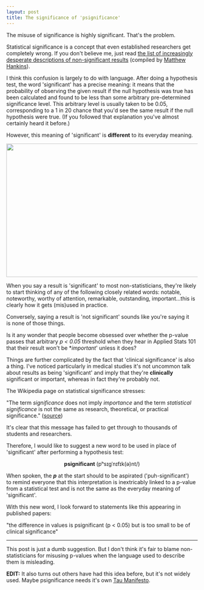 ```yaml
---
layout: post
title: The significance of 'psignificance'
---
```


The misuse of significance is highly significant. That's the problem.

Statistical significance is a concept that even established researchers get completely wrong. If you don't believe me, just read <a href="https://mchankins.wordpress.com/2013/04/21/still-not-significant-2/">the list of increasingly desperate descriptions of non-significant results</a> (compiled by <a href="https://twitter.com/mc_hankins">Matthew Hankins</a>).

I think this confusion is largely to do with language. After doing a hypothesis test, the word 'significant' has a precise meaning: it means that the probability of observing the given result if the null hypothesis was true has been calculated and found to be less than some arbitrary pre-determined significance level. This arbitrary level is usually taken to be 0.05, corresponding to a 1 in 20 chance that you'd see the same result if the null hypothesis were true. (If you followed that explanation you've almost certainly heard it before.)

However, this meaning of 'significant' is **different** to its everyday meaning.

<img class="alignnone" src="http://www.quickmeme.com/img/9d/9d488c4dd6b949416c85906c5bd7a4c3d3163632d5606a6a068e487c0f3a2d73.jpg" alt="" width="625" height="351" />

When you say a result is 'significant' to most non-statisticians, they're likely to start thinking of any of the following closely related words: notable, noteworthy, worthy of attention, remarkable, outstanding, important...this is clearly how it gets (mis)used in practice.

Conversely, saying a result is 'not significant' sounds like you're saying it is none of those things.

Is it any wonder that people become obsessed over whether the p-value passes that arbitrary <em>p &lt; 0.05</em> threshold when they hear in Applied Stats 101 that their result won't be **important*' unless it does?


Things are further complicated by the fact that 'clinical significance' is also a thing. I've noticed particularly in medical studies it's not uncommon talk about results as being 'significant' and imply that they're **clinically** significant or important, whereas in fact they're probably not.

The Wikipedia page on statistical significance stresses:

"The term <i>significance</i> does not imply <i>importance</i> and the term <i>statistical significance</i> is not the same as research, theoretical, or practical significance." (<a href="http://en.wikipedia.org/wiki/Statistical_significance">source</a>)

It's clear that this message has failed to get through to thousands of students and researchers.

Therefore, I would like to suggest a new word to be used in place of 'significant' after performing a hypothesis test:
<p style="text-align:center;"><strong>psignificant </strong>(pʰsɪɡˈnɪfɪk(ə)nt/)</p>
<p style="text-align:left;">When spoken, the <i><strong>p</strong> </i>at the start should to be aspirated ('puh-significant') to remind everyone that this interpretation is inextricably linked to a p-value from a statistical test and is not the same as the everyday meaning of 'significant'.</p>
With this new word, I look forward to statements like this appearing in published papers:

"the difference in values is psignificant (p &lt; 0.05) but is too small to be of clinical significance"

<hr />

This post is just a dumb suggestion. But I don't think it's fair to blame non-statisticians for misusing p-values when the language used to describe them is misleading. 

**EDIT:** It also turns out others have had this idea before, but it's not widely used. Maybe psignificance needs it's own <a href="http://tauday.com/tau-manifesto">Tau Manifesto</a>.
